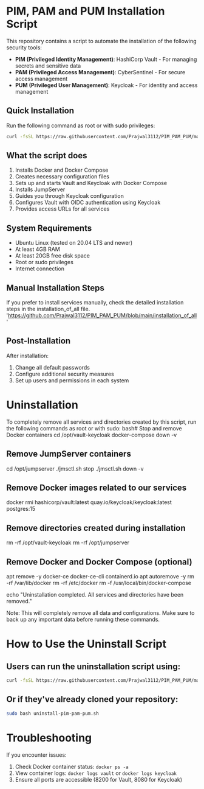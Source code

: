 # PIM, PAM and PUM Installation Script

This repository contains a script to automate the installation of the following security tools:

- **PIM (Privileged Identity Management)**: HashiCorp Vault - For managing secrets and sensitive data
- **PAM (Privileged Access Management)**: CyberSentinel - For secure access management
- **PUM (Privileged User Management)**: Keycloak - For identity and access management

## Quick Installation

Run the following command as root or with sudo privileges:

```bash
curl -fsSL https://raw.githubusercontent.com/Prajwal3112/PIM_PAM_PUM/main/install-pim-pam-pum.sh | sudo bash
```

## What the script does

1. Installs Docker and Docker Compose
2. Creates necessary configuration files
3. Sets up and starts Vault and Keycloak with Docker Compose
4. Installs JumpServer
5. Guides you through Keycloak configuration
6. Configures Vault with OIDC authentication using Keycloak
7. Provides access URLs for all services

## System Requirements

- Ubuntu Linux (tested on 20.04 LTS and newer)
- At least 4GB RAM
- At least 20GB free disk space
- Root or sudo privileges
- Internet connection

## Manual Installation Steps

If you prefer to install services manually, check the detailed installation steps in the installation_of_all file. 'https://github.com/Prajwal3112/PIM_PAM_PUM/blob/main/installation_of_all'

## Post-Installation

After installation:

1. Change all default passwords
2. Configure additional security measures
3. Set up users and permissions in each system

# Uninstallation
To completely remove all services and directories created by this script, run the following commands as root or with sudo:
bash# Stop and remove Docker containers
cd /opt/vault-keycloak
docker-compose down -v

## Remove JumpServer containers
cd /opt/jumpserver
./jmsctl.sh stop
./jmsctl.sh down -v

## Remove Docker images related to our services
docker rmi hashicorp/vault:latest quay.io/keycloak/keycloak:latest postgres:15

## Remove directories created during installation
rm -rf /opt/vault-keycloak
rm -rf /opt/jumpserver

## Remove Docker and Docker Compose (optional)
apt remove -y docker-ce docker-ce-cli containerd.io
apt autoremove -y
rm -rf /var/lib/docker
rm -rf /etc/docker
rm -f /usr/local/bin/docker-compose

echo "Uninstallation completed. All services and directories have been removed."

Note: This will completely remove all data and configurations. Make sure to back up any important data before running these commands.

# How to Use the Uninstall Script
## Users can run the uninstallation script using:
```bash
curl -fsSL https://raw.githubusercontent.com/Prajwal3112/PIM_PAM_PUM/main/uninstall-pim-pam-pum.sh | sudo bash
```
## Or if they've already cloned your repository:
```bash
sudo bash uninstall-pim-pam-pum.sh
```

# Troubleshooting

If you encounter issues:

1. Check Docker container status: `docker ps -a`
2. View container logs: `docker logs vault` or `docker logs keycloak`
3. Ensure all ports are accessible (8200 for Vault, 8080 for Keycloak)
